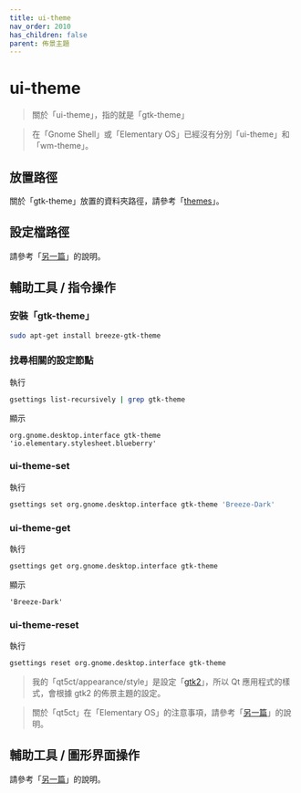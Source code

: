 ```yaml
---
title: ui-theme
nav_order: 2010
has_children: false
parent: 佈景主題
---
```



# ui-theme

> 關於「ui-theme」，指的就是「gtk-theme」

> 在「Gnome Shell」或「Elementary OS」已經沒有分別「ui-theme」和「wm-theme」。


## 放置路徑

關於「gtk-theme」放置的資料夾路徑，請參考「[themes](https://samwhelp.github.io/note-about-elementary-os/read/theme.html#themes)」。


## 設定檔路徑

請參考「[另一篇](https://samwhelp.github.io/note-about-elementary-os/read/adjustment/de/pantheon.html#設定檔路徑)」的說明。


## 輔助工具 / 指令操作


### 安裝「gtk-theme」

``` sh
sudo apt-get install breeze-gtk-theme
```

### 找尋相關的設定節點

執行

``` sh
gsettings list-recursively | grep gtk-theme
```

顯示

```
org.gnome.desktop.interface gtk-theme 'io.elementary.stylesheet.blueberry'
```

### ui-theme-set

執行

``` sh
gsettings set org.gnome.desktop.interface gtk-theme 'Breeze-Dark'
```

### ui-theme-get

執行

``` sh
gsettings get org.gnome.desktop.interface gtk-theme
```

顯示

```
'Breeze-Dark'
```

### ui-theme-reset

執行

``` sh
gsettings reset org.gnome.desktop.interface gtk-theme
```



> 我的「qt5ct/appearance/style」是設定「[gtk2](https://github.com/samwhelp/note-about-elementary-os/blob/gh-pages/_demo/adjustment/de/pantheon/config/qt5ct/qt5ct.conf#L5)」，所以 Qt 應用程式的樣式，會根據 gtk2 的佈景主題的設定。

> 關於「qt5ct」在「Elementary OS」的注意事項，請參考「[另一篇](https://samwhelp.github.io/note-about-elementary-os/read/adjustment/env/qt5ct.html#%E6%B3%A8%E6%84%8F%E4%BA%8B%E9%A0%85)」的說明。



## 輔助工具 / 圖形界面操作

請參考「[另一篇](https://samwhelp.github.io/note-about-elementary-os/read/adjustment/de/pantheon.html#圖形界面工具)」的說明。
